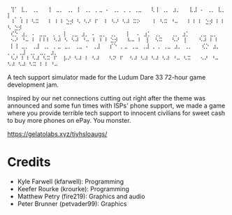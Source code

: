 ```
 ⢹⠁ ⣇⡀ ⢀⡀   ⡇ ⣀⡀ ⢀⡀ ⡇ ⢀⡀ ⡀⣀ ⠄ ⢀⡀ ⡀⢀ ⢀⣀   ⢇⢸ ⢀⡀ ⣰⡀   ⣇⣸ ⠄ ⢀⡀ ⣇⡀ ⡇ ⡀⢀
 ⠸  ⠇⠸ ⠣⠭   ⠇ ⠇⠸ ⣑⡺ ⠣ ⠣⠜ ⠏  ⠇ ⠣⠜ ⠣⠼ ⠭⠕    ⠇ ⠣⠭ ⠘⠤   ⠇⠸ ⠇ ⣑⡺ ⠇⠸ ⠣ ⣑⡺
 ⢎⡑ ⣰⡀ ⠄ ⣀⣀  ⡀⢀ ⡇ ⢀⣀ ⣰⡀ ⠄ ⣀⡀ ⢀⡀   ⡇  ⠄ ⣰⡁ ⢀⡀   ⢀⡀ ⣰⡁   ⢀⣀ ⣀⡀
 ⠢⠜ ⠘⠤ ⠇ ⠇⠇⠇ ⠣⠼ ⠣ ⠣⠼ ⠘⠤ ⠇ ⠇⠸ ⣑⡺   ⠧⠤ ⠇ ⢸  ⠣⠭   ⠣⠜ ⢸    ⠣⠼ ⠇⠸
 ⡇⢸ ⣀⡀ ⢀⣸ ⢀⡀ ⡀⣀ ⣀⡀ ⢀⣀ ⠄ ⢀⣸   ⡎⠑ ⡀⣀ ⢀⣀ ⢀⣸ ⡀⢀ ⢀⣀ ⣰⡀ ⢀⡀   ⢎⡑ ⣰⡀ ⡀⢀ ⢀⣸ ⢀⡀ ⣀⡀ ⣰⡀
 ⠣⠜ ⠇⠸ ⠣⠼ ⠣⠭ ⠏  ⡧⠜ ⠣⠼ ⠇ ⠣⠼   ⠣⠝ ⠏  ⠣⠼ ⠣⠼ ⠣⠼ ⠣⠼ ⠘⠤ ⠣⠭   ⠢⠜ ⠘⠤ ⠣⠼ ⠣⠼ ⠣⠭ ⠇⠸ ⠘⠤
```

A tech support simulator made for the Ludum Dare 33 72-hour game development jam.

Inspired by our net connections cutting out right after the theme was announced and some fun times with ISPs' phone support, we made a game where you provide terrible tech support to innocent civilians for sweet cash to buy more phones on ePay. You monster.

https://gelatolabs.xyz/tiyhsloaugs/

Credits
=======
* Kyle Farwell (kfarwell): Programming
* Keefer Rourke (krourke): Programming
* Matthew Petry (fire219): Graphics and audio
* Peter Brunner (petvader99): Graphics
